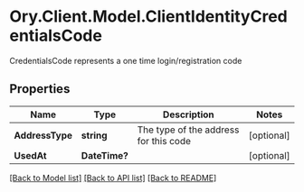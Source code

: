 # Ory.Client.Model.ClientIdentityCredentialsCode
CredentialsCode represents a one time login/registration code

## Properties

Name | Type | Description | Notes
------------ | ------------- | ------------- | -------------
**AddressType** | **string** | The type of the address for this code | [optional] 
**UsedAt** | **DateTime?** |  | [optional] 

[[Back to Model list]](../README.md#documentation-for-models) [[Back to API list]](../README.md#documentation-for-api-endpoints) [[Back to README]](../README.md)

